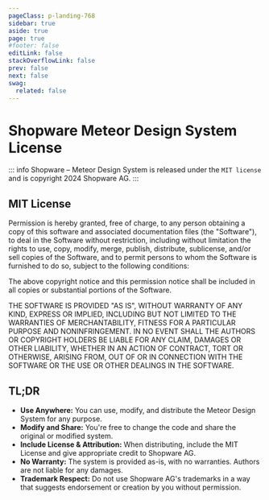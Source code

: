 ```yaml
---
pageClass: p-landing-768
sidebar: true
aside: true
page: true
#footer: false
editLink: false
stackOverflowLink: false
prev: false
next: false
swag:
  related: false
---
```


<script setup>
import UsageBlock from "../components/interaction/UsageBlock.vue";
</script>

# Shopware Meteor Design System License

::: info
Shopware – Meteor Design System is released under the <code>MIT license</code> and is copyright 2024 Shopware AG.
:::

## MIT License

Permission is hereby granted, free of charge, to any person obtaining a copy of this software and associated
documentation files (the "Software"), to deal in the Software without restriction, including without limitation the
rights to use, copy, modify, merge, publish, distribute, sublicense, and/or sell copies of the Software, and to permit
persons to whom the Software is furnished to do so, subject to the following conditions:

The above copyright notice and this permission notice shall be included in all
copies or substantial portions of the Software.

THE SOFTWARE IS PROVIDED "AS IS", WITHOUT WARRANTY OF ANY KIND, EXPRESS OR IMPLIED, INCLUDING BUT NOT LIMITED TO
THE WARRANTIES OF MERCHANTABILITY, FITNESS FOR A PARTICULAR PURPOSE AND NONINFRINGEMENT. IN NO EVENT SHALL THE
AUTHORS OR COPYRIGHT HOLDERS BE LIABLE FOR ANY CLAIM, DAMAGES OR OTHER LIABILITY, WHETHER IN AN ACTION OF CONTRACT,
TORT OR OTHERWISE, ARISING FROM, OUT OF OR IN CONNECTION WITH THE SOFTWARE OR THE USE OR OTHER DEALINGS IN THE SOFTWARE.


<UsageBlock>
  <template #correct>
    <ul>
        <li>Download and utilize Meteor, entirely or partially, for any purposes including personal, private, or commercial.</li>
        <li>Incorporate Meteor in your own packages or distributions.</li>
        <li>Provide a sublicense to others, allowing them to modify and distribute Meteor, even if they are not covered by the original license.</li>
        <li>Alter the source code of Meteor.</li>
    </ul>
  </template>
  <template #incorrect>
    <ul>
        <li>Holding the authors or license owners responsible for any damages, as Meteor is supplied without any warranty.</li>
        <li>Holding the creators or copyright holders of Meteor accountable for any liabilities.</li>
        <li>Redistributing any segment of Meteor without proper acknowledgment.</li>
        <li>Using any trademarks owned by Shopware AG in a manner that suggests or implies endorsement of your distribution by Shopware AG.</li>
        <li>Using any trademarks owned by Shopware AG in a manner that suggests or implies you are the creator of the Shopware AG software.</li>
    </ul>
  </template>
</UsageBlock>

## TL;DR

- **Use Anywhere:** You can use, modify, and distribute the Meteor Design System for any purpose.
- **Modify and Share:** You're free to change the code and share the original or modified system.
- **Include License & Attribution:** When distributing, include the MIT License and give appropriate credit to Shopware AG.
- **No Warranty:** The system is provided as-is, with no warranties. Authors are not liable for any damages.
- **Trademark Respect:** Do not use Shopware AG's trademarks in a way that suggests endorsement or creation by you without permission.